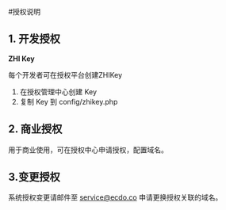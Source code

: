 
#授权说明

## 1. 开发授权

**ZHI Key**

每个开发者可在授权平台创建ZHIKey

1. 在授权管理中心创建 Key
2. 复制 Key 到 config/zhikey.php

## 2. 商业授权

用于商业使用，可在授权中心申请授权，配置域名。


## 3.变更授权

系统授权变更请邮件至 service@ecdo.co 申请更换授权关联的域名。



